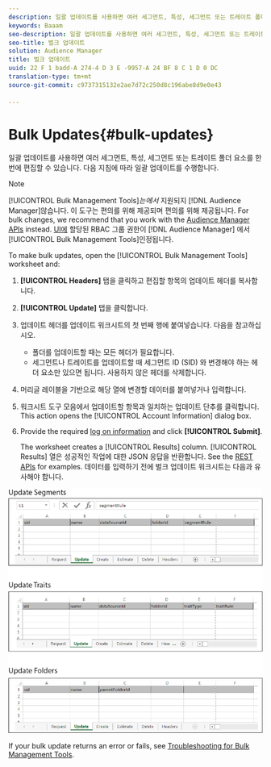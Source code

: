 ```yaml
---
description: 일괄 업데이트를 사용하면 여러 세그먼트, 특성, 세그먼트 또는 트레이트 폴더 요소를 한 번에 편집할 수 있습니다. 다음 지침에 따라 일괄 업데이트를 수행합니다.
keywords: Baaam
seo-description: 일괄 업데이트를 사용하면 여러 세그먼트, 특성, 세그먼트 또는 트레이트 폴더 요소를 한 번에 편집할 수 있습니다. 다음 지침에 따라 일괄 업데이트를 수행합니다.
seo-title: 벌크 업데이트
solution: Audience Manager
title: 벌크 업데이트
uuid: 22 F 1 badd-A 274-4 D 3 E -9957-A 24 BF 8 C 1 D 0 DC
translation-type: tm+mt
source-git-commit: c9737315132e2ae7d72c250d8c196abe8d9e0e43

---
```



# Bulk Updates{#bulk-updates}

일괄 업데이트를 사용하면 여러 세그먼트, 특성, 세그먼트 또는 트레이트 폴더 요소를 한 번에 편집할 수 있습니다. 다음 지침에 따라 일괄 업데이트를 수행합니다.

<!-- 

t_bulk_updates.xml

 -->

>[!NOTE]
>
>[!UICONTROL Bulk Management Tools]*는에서* 지원되지 [!DNL Audience Manager]않습니다. 이 도구는 편의를 위해 제공되며 편의를 위해 제공됩니다. For bulk changes, we recommend that you work with the [Audience Manager APIs](../../api/rest-api-main/aam-api-getting-started.md) instead. [UI에](../../features/administration/administration-overview.md) 할당된 RBAC 그룹 권한이 [!DNL Audience Manager] 에서 [!UICONTROL Bulk Management Tools]인정됩니다.

To make bulk updates, open the [!UICONTROL Bulk Management Tools] worksheet and:

1. **[!UICONTROL Headers]** 탭을 클릭하고 편집할 항목의 업데이트 헤더를 복사합니다.
1. **[!UICONTROL Update]** 탭을 클릭합니다.
1. 업데이트 헤더를 업데이트 워크시트의 첫 번째 행에 붙여넣습니다. 다음을 참고하십시오.

   * 폴더를 업데이트할 때는 모든 헤더가 필요합니다.
   * 세그먼트나 트레이트를 업데이트할 때 세그먼트 ID (SID) 와 변경해야 하는 헤더 요소만 있으면 됩니다. 사용하지 않은 헤더를 삭제합니다.

1. 머리글 레이블을 기반으로 해당 열에 변경할 데이터를 붙여넣거나 입력합니다.
1. 워크시트 도구 모음에서 업데이트할 항목과 일치하는 업데이트 단추를 클릭합니다.
This action opens the [!UICONTROL Account Information] dialog box.

1. Provide the required [log on information](../../reference/bulk-management-tools/bulk-management-intro.md#auth-reqs) and click **[!UICONTROL Submit]**.

   The worksheet creates a [!UICONTROL Results] column. [!UICONTROL Results] 열은 성공적인 작업에 대한 JSON 응답을 반환합니다. See the [REST APIs](../../api/rest-api-main/rest-api-main.md) for examples. 데이터를 입력하기 전에 벌크 업데이트 워크시트는 다음과 유사해야 합니다.

![](assets/update.png)

If your bulk update returns an error or fails, see [Troubleshooting for Bulk Management Tools](../../reference/bulk-management-tools/bulk-troubleshooting.md).
